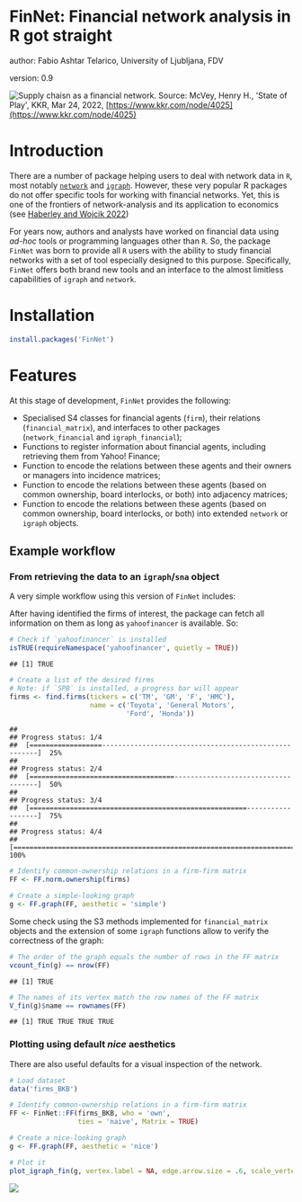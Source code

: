 # FinNet: Financial network analysis in R got straight

author: Fabio Ashtar Telarico, University of Ljubljana, FDV

version: 0.9

![Supply chaisn as a financial network.](https://github.com/FATelarico/FinNet/assets/100512813/4750186f-39d1-4ecd-b8b9-48351e26f3eb)
Source: McVey, Henry H., 'State of Play', KKR, Mar 24, 2022, [https://www.kkr.com/node/4025](https://www.kkr.com/node/4025)


# Introduction

There are a number of package helping users to deal with network data in `R`, most notably [`network`](https://statnet.org/) and [`igraph`](https://igraph.org/). However, these very popular R packages do not offer specific tools for working with financial networks. Yet, this is one of the frontiers of network-analysis and its application to economics (see [Haberley and Wojcik 2022](https://doi.org/10.1093/oso/9780198870982.003.0001))

For years now, authors and analysts have worked on financial data using *ad-hoc* tools or programming languages other than `R`. So, the package `FinNet` was born to provide all `R` users with the ability to study financial networks with a set of tool especially designed to this purpose. Specifically, `FinNet` offers both brand new tools and an interface to the almost limitless capabilities of `igraph` and `network`.

# Installation
```r
install.packages('FinNet')
```

# Features

At this stage of development, `FinNet` provides the following:

- Specialised S4 classes for financial agents (`firm`), their relations (`financial_matrix`), and interfaces to other packages (`network_financial` and `igraph_financial`);
- Functions to register information about financial agents, including retrieving them from Yahoo! Finance;
- Function to encode the relations between these agents and their owners or managers into incidence matrices;
- Function to encode the relations between these agents (based on common ownership, board interlocks, or both) into adjacency matrices;
- Function to encode the relations between these agents (based on common ownership, board interlocks, or both) into extended `network` or `igraph` objects.

## Example workflow

### From retrieving the data to an `igraph`/`sna` object

A very simple workflow using this version of `FinNet` includes:

After having identified the firms of interest, the package can fetch all information on them as long as `yahoofinancer` is available. So:


```r
# Check if `yahoofinancer` is installed
isTRUE(requireNamespace('yahoofinancer', quietly = TRUE))
```

```
## [1] TRUE
```

```r
# Create a list of the desired firms
# Note: if `SPB` is installed, a progress bar will appear
firms <- find.firms(tickers = c('TM', 'GM', 'F', 'HMC'),
                    name = c('Toyota', 'General Motors',
                             'Ford', 'Honda'))
```

```
## 
## Progress status: 1/4
##  [==================------------------------------------------------------]  25%
## 
## Progress status: 2/4
##  [====================================------------------------------------]  50%
## 
## Progress status: 3/4
##  [======================================================------------------]  75%
## 
## Progress status: 4/4
##  [=========================================================================]  100%
```

```r
# Identify common-ownership relations in a firm-firm matrix
FF <- FF.norm.ownership(firms)

# Create a simple-looking graph
g <- FF.graph(FF, aesthetic = 'simple')
```

Some check using the S3 methods implemented for `financial_matrix` objects and the extension of some `igraph` functions allow to verify the correctness of the graph:


```r
# The order of the graph equals the number of rows in the FF matrix
vcount_fin(g) == nrow(FF)
```

```
## [1] TRUE
```

```r
# The names of its vertex match the row names of the FF matrix
V_fin(g)$name == rownames(FF)
```

```
## [1] TRUE TRUE TRUE TRUE
```


### Plotting using default *nice* aesthetics 

There are also useful defaults for a visual inspection of the network.


```r
# Load dataset
data('firms_BKB')

# Identify common-ownership relations in a firm-firm matrix
FF <- FinNet::FF(firms_BKB, who = 'own',
                 ties = 'naive', Matrix = TRUE)

# Create a nice-looking graph
g <- FF.graph(FF, aesthetic = 'nice')

# Plot it
plot_igraph_fin(g, vertex.label = NA, edge.arrow.size = .6, scale_vertex = 10)
```

![](FinNet_files/figure-html/workflow_2-1.png)<!-- -->
